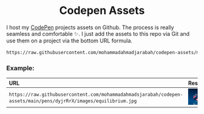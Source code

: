 <h1 align='center'>Codepen Assets</h1>

I host my [CodePen](https://codepen.io/mohammadahmadsjarabah) projects assets on Github. The process is really seamless and comfortable ✨. I just add the assets to this repo via Git and use them on a project via the bottom URL formula.

```html
https://raw.githubusercontent.com/mohammadahmadjarabah/codepen-assets/main/pens/<PEN_ID>/<ASSET_PATH>
```


### Example:

| URL | Result |
| :-- | :----- |
| `https://raw.githubusercontent.com/mohammadahmadsjarabah/codepen-assets/main/pens/dyjrRrX/images/equilibrium.jpg` | <img width='100px' src='./pens/dyjrRrX/images/equilibrium.jpg'/> |
